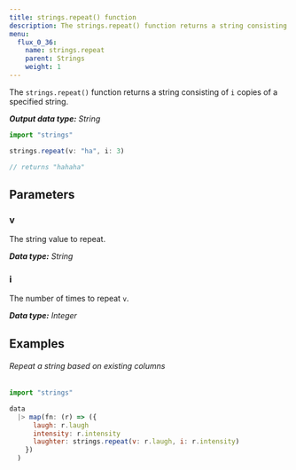 ```yaml
---
title: strings.repeat() function
description: The strings.repeat() function returns a string consisting of `i` copies of a specified string.
menu:
  flux_0_36:
    name: strings.repeat
    parent: Strings
    weight: 1
---
```


The `strings.repeat()` function returns a string consisting of `i` copies of a specified string.

_**Output data type:** String_

```js
import "strings"

strings.repeat(v: "ha", i: 3)

// returns "hahaha"
```

## Parameters

### v
The string value to repeat.

_**Data type:** String_

### i
The number of times to repeat `v`.

_**Data type:** Integer_

## Examples

###### Repeat a string based on existing columns
```js
import "strings"

data
  |> map(fn: (r) => ({
      laugh: r.laugh
      intensity: r.intensity
      laughter: strings.repeat(v: r.laugh, i: r.intensity)
    })
  )
```
